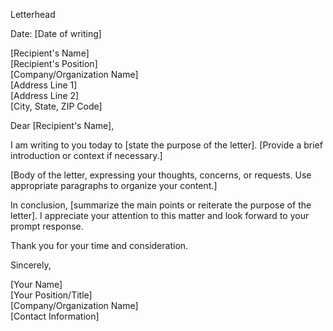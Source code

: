 Letterhead

Date: [Date of writing]

[Recipient's Name]  
[Recipient's Position]  
[Company/Organization Name]     
[Address Line 1]    
[Address Line 2]    
[City, State, ZIP Code] 

Dear [Recipient's Name],

I am writing to you today to [state the purpose of the letter]. [Provide a brief introduction or context if necessary.]

[Body of the letter, expressing your thoughts, concerns, or requests. Use appropriate paragraphs to organize your content.]

In conclusion, [summarize the main points or reiterate the purpose of the letter]. I appreciate your attention to this matter and look forward to your prompt response.

Thank you for your time and consideration.

Sincerely,

[Your Name]     
[Your Position/Title]       
[Company/Organization Name]     
[Contact Information]